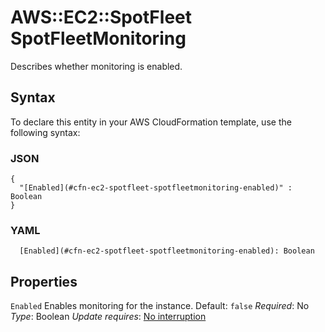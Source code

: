# AWS::EC2::SpotFleet SpotFleetMonitoring<a name="aws-properties-ec2-spotfleet-spotfleetrequestconfigdata-launchspecifications-monitoring"></a>

Describes whether monitoring is enabled\.

## Syntax<a name="aws-properties-ec2-spotfleet-spotfleetrequestconfigdata-launchspecifications-monitoring-syntax"></a>

To declare this entity in your AWS CloudFormation template, use the following syntax:

### JSON<a name="aws-properties-ec2-spotfleet-spotfleetrequestconfigdata-launchspecifications-monitoring-syntax.json"></a>

```
{
  "[Enabled](#cfn-ec2-spotfleet-spotfleetmonitoring-enabled)" : Boolean
}
```

### YAML<a name="aws-properties-ec2-spotfleet-spotfleetrequestconfigdata-launchspecifications-monitoring-syntax.yaml"></a>

```
  [Enabled](#cfn-ec2-spotfleet-spotfleetmonitoring-enabled): Boolean
```

## Properties<a name="aws-properties-ec2-spotfleet-spotfleetrequestconfigdata-launchspecifications-monitoring-properties"></a>

`Enabled`  <a name="cfn-ec2-spotfleet-spotfleetmonitoring-enabled"></a>
Enables monitoring for the instance\.
Default: `false`
*Required*: No
*Type*: Boolean
*Update requires*: [No interruption](https://docs.aws.amazon.com/AWSCloudFormation/latest/UserGuide/using-cfn-updating-stacks-update-behaviors.html#update-no-interrupt)
